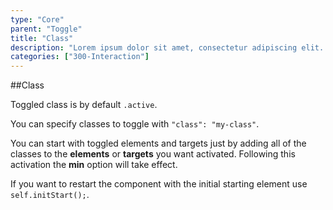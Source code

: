 ```yaml
---
type: "Core"
parent: "Toggle"
title: "Class"
description: "Lorem ipsum dolor sit amet, consectetur adipiscing elit. Nunc tempus laoreet leo sit amet iaculis."
categories: ["300-Interaction"]
---
```


##Class

Toggled class is by default `.active`.

You can specify classes to toggle with `"class": "my-class"`.

<demo>
  <demovanilla src="inline/demo/toggle/class">
  </demovanilla>
</demo>

You can start with toggled elements and targets just by adding all of the classes to the **elements** or **targets** you want activated. Following this activation the **min** option will take
  effect.

If you want to restart the component with the initial starting element use `self.initStart();`.

<demo>
  <demovanilla src="inline/demo/toggle/start">
  </demovanilla>
</demo>
